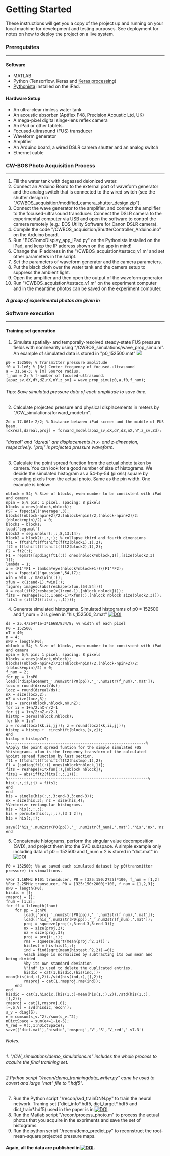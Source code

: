 
Getting Started
==
These instructions will get you a copy of the project up and running on your local machine for development and testing purposes. See deployment for notes on how to deploy the project on a live system.

### Prerequisites
----

#### Software
* MATLAB
* Python (Tensorflow, Keras and [Keras processing](https://github.com/keras-team/keras-preprocessing))
* [Pythonista](http://omz-software.com/pythonista/) installed on the iPad.

#### Hardware Setup
* An ultra-clear rimless water tank
* An acoustic absorber (Aptflex F48, Precision Acoustic Ltd, UK)
* A mega-pixel digital singe-lens reflex camera
* An iPad or other tablets.
* Focused-ultrasound (FUS) transducer
* Waveform generator
* Amplifier 
* An Arduino board, a wired DSLR camera shutter and an analog switch
* Ethernet cable

### CW-BOS Photo Acquisition Process
---
1. Fill the water tank with degassed deionized water.
2. Connect an Arduino Board to the external port of waveform generator and the analog switch that is connected to the wired switch (see the shutter design in "/CWBOS_acquisition/modified_camera_shutter_design.zip").
3. Connect the wave generator to the amplifier, and connect the amplifier to the focused-ultrasound transducer. Connect the DSLR camera to the experimental computer via USB and open the software to control the camera remotely (e.g.: EOS Utility Software for Canon DSLR camera). 
4. Compile the code "/CWBOS_acquisition/ShutterController_Arduino.ino" on the Arduino board. 
5. Run "BOSTomoDisplay_app_iPad.py" on the Pythonista installed on the iPad,  and keep the IP address shown on the app in mind!
6. Change the IP address in the "/CWBOS_acquistion/testacq_v1.m' and set other parameters in the script.
7. Set the parameters of waveform generator and the camera parameters.
8. Put the black cloth over the water tank and the camera setup to suppress the ambient light.
10. Open the amplifier and then open the output of the waveform generator
11. Run  "/CWBOS_acquistion/testacq_v1.m” on the experiment computer and in the meantime photos can be saved on the experiment computer. 

##### A group of experimental photos are given in 

### Software execution
---
#### Training set generation
1. Simulate spatially- and temporally-resolved steady-state FUS pressure fields with nonlinearity using "/CWBOS_simulations/wave_prop_simu.m".  An example of simulated data is stored in "p0_152500.mat" [![
](https://zenodo.org/badge/DOI/10.5281/zenodo.3601557.svg)](https://doi.org/10.5281/zenodo.3601557)

```
p0 = 152500; % Transmitter pressure amplitude  
f0 = 1.1e6; % [Hz] Center frequency of focused-ultrasound  
a = 31.6e-3; % [m] Source radius.  
f_num = 2; % f-number of focused-ultrasound.  
[apaz_sv,dX,dY,dZ,nX,nY,z_sv] = wave_prop_simu(p0,a,f0,f_num);  
```
###### Tips: Save simulated pressure data of each amplitude to save time.

2.  Calculate projected pressure and physical displacements in meters by "/CW_simulations/forward_model.m". 
```
Zd = 17.061e-2/2; % Distance between iPad screen and the middle of FUS beam.
[dxreal,dzreal,proj] = forward_model(apaz_sv,dX,dY,dZ,nX,nY,z_sv,Zd);
```
###### "dxreal" and "dzreal" are displacements in x- and z-dimension, respectively. "proj" is projected pressure waveform. 

3. Calculate the point spread function from the actual photo taken by camera. 
You can look for a good number of size of histograms. We decide the simulated histogram as a 54-by-54 (pixels) square by counting pixels from the actual photo. Same as the pin width. One example is below:

```
nblock = 54; % Size of blocks, even number to be consistent with iPad and camera
npin = 6;% pin: 1 pixel, spacing: 8 pixels
blocks = ones(nblock,nblock);
PSF = fspecial('average',3);
blocks((nblock-npin+2)/2:(nblock+npin)/2,(nblock-npin+2)/2:(nblock+npin)/2) = 0;
block1 = blocks;
load('seg.mat')
block2 = seg.unblur(:,:,8,13:14);
block2 = block2(:,:,:); % collapse third and fourth dimensions
ft1 = fftshift(fftshift(fft2(block1),1),2);
ft2 = fftshift(fftshift(fft2(block2),1),2);
F2 = ft2(:);
F1 = repmat([spdiag(ft1(:)) ones(nblock*nblock,1)],[size(block2,3) 1]);
lambda = 1;
x = (F1'*F1 + lambda*eye(nblock*nblock+1))\(F1'*F2);
win = fspecial('gaussian',54,17);
win = win ./ max(win(:));
xfun = x(1:end-1).*win(:);
figure; imagesc(abs(reshape(xfun,[54,54])))
X = real(ift2(reshape(x(1:end-1),[nblock nblock])));
fits = reshape(F1(:,1:end-1)*xfun(:),[nblock nblock size(block2,3)]);
fits1 = (ifft2((fits(:,:,1))));

```
4. Generate simulated histograms. Simulated histograms of p0 = 152500 and f_num = 2 is given in "his_152500_2.mat" [![DOI](https://zenodo.org/badge/DOI/10.5281/zenodo.3601557.svg)](https://doi.org/10.5281/zenodo.3601557)
```
ds = 25.4/264*1e-3*1668/834/8; %% width of each pixel
P0 = 152500;
nT = 40;
n = 4;
nP0 = length(P0);
nblock = 54; % Size of blocks, even number to be consistent with iPad and camera
npin = 6;% pin: 1 pixel, spacing: 8 pixels
blocks = ones(nblock,nblock);
blocks((nblock-npin+2)/2:(nblock+npin)/2,(nblock-npin+2)/2:(nblock+npin)/2) = 0;
f_num = 2;
for pp = 1:nP0
load(['displacement_',num2str(P0(pp)),'_',num2str(f_num),'.mat']);
locx = round(dxreal/ds);
locz = round(dzreal/ds);
nX = size(locx,2);
nZ = size(locz,3);
his = zeros(nblock,nblock,nX,nZ);
for ii = 1+n/2:nX-n/2-1
for jj = 1+n/2:nZ-n/2-1
histmp = zeros(nblock,nblock);
for kk = 1:nT
x = round(locx(kk,ii,jj)); z = round(locz(kk,ii,jj));
histmp = histmp +  circshift(blocks,[x,z]);
end
histmp = histmp/nT;
%-------------------------------------------------------------%
%Apply the point spread funtion for the simple simulated FUS
%histograms. xfun is the frequency transform of the calculated
%point spread function by last section.
ft1 = fftshift(fftshift(fft2(histmp),1),2);
F1 = [spdiag(ft1(:)) ones(nblock*nblock,1)];
fits = reshape(F1*xfun(:),[nblock nblock]);
fits1 = abs(ifft2(fits(:,:,1)));
%--------------------------------------------------------------%
his(:,:,ii,jj) = fits1;
end
end
his = single(his(:,:,3:end-3,3:end-3));
nx = size(his,3); nz = size(his,4);
%Vectorize rectangular histograms. 
his = his(:,:,:); 
his = permute(his(:,:,:),[3 1 2]);
his = his(:,:);

save(['his_',num2str(P0(pp)),'_',num2str(f_num),'.mat'],'his','nx','nz');
end
```
5. Concatenate histograms, perform the singular value decomposition (SVD), and project them into the SVD subspace. A simple example only including data of p0 = 152500 and f_num = 2 is stored in "dict.mat" in [![DOI](https://zenodo.org/badge/DOI/10.5281/zenodo.3601557.svg)](https://doi.org/10.5281/zenodo.3601557)
```
P0 = 152500; %% we saved each simulated dataset by p0(transmitter pressure) in simualtions. 

%For 1.16MHz H101 transducer, P0 = [325:150:2725]*100, f_num = [1,2]
%For 2.25MHz transducer, P0 = [325:150:2800]*100, f_num = [1,2,3];
nP0 = length(P0);
hisdic = [];
rmsproj = [];
fnum = [1,2];
for ff = 1:length(fnum)
    for pp = 1:nP0
        load(['proj_',num2str(P0(pp)),'_',num2str(f_num),'.mat']);
        load(['his_',num2str(P0(pp)),'_',num2str(f_num),'.mat']);
        proj = squeeze(proj(:,3:end-3,3:end-3));
        nx = size(proj,2);
        nz = size(proj,3);
        proj = proj(:,:);
        rms = squeeze(sqrt(mean(proj.^2,1)))';
        histest = his-his(1,:);
        ind = find(sqrt(mean(histest.^2,2))~=0);
        %each image is normalized by subtracting its own mean and being divided
        %by its own standard deviation
        %"ind" is used to delete the duplicated entries.
        hisdic = cat(1,hisdic,(his(ind,:)-mean(his(ind,:),2))./std(his(ind,:),[],2));
        rmsproj = cat(1,rmsproj,rms(ind));
    end
end
hisdic = cat(1,hisdic,(his(1,:)-mean(his(1,:),2))./std(his(1,:),[],2));
rmsproj = cat(1,rmsproj,0);
[~,S,V] = svd(hisdic,'econ');
s_v = diag(S);
e = cumsum(s_v.^2)./sum(s_v.^2);
nDictSpace = sum(e<=1-1e-5);
V_red = V(:,1:nDictSpace);
save(['dict.mat'],'hisdic','rmsproj','V','S','V_red','-v7.3')
```
###### Notes.
###### 1. "/CW_simulations/demo_simulations.m" includes the whole process to acquire the final tranining set. 
###### 2.Python script "/recon/demo_traniningdata_writer.py" cane be used to covert and large "*mat" file to "*.hdf5". 
7. Run the Python script "/recon/svd_trainDNN.py" to train the neural network. Traning set ("dict_info*.hdf5, dict_target*.hdf5 and dict_train*.hdf5) used in the paper  is in [![DOI](https://zenodo.org/badge/DOI/10.5281/zenodo.3601557.svg)](https://doi.org/10.5281/zenodo.3601557). 
8. Run the Matlab script "/recon/process_photo.m" to process the actual photos that you acquire in the expriments and save the set of histograms.
9. Run the python script "/recon/demo_predict.py" to reconstruct the root-mean-square projected pressure maps.

#### Again, all the data are published in [![DOI](https://zenodo.org/badge/DOI/10.5281/zenodo.3601557.svg)](https://doi.org/10.5281/zenodo.3601557).

